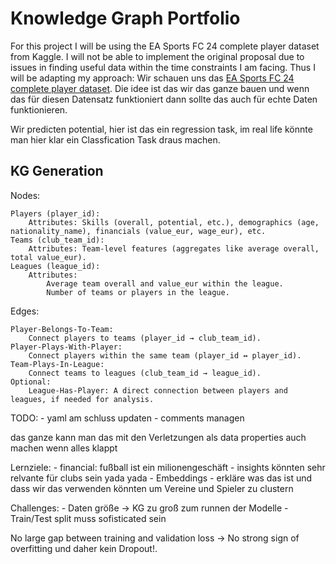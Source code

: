 # Knowledge Graph Portfolio
For this project I will be using the EA Sports FC 24 complete player dataset from Kaggle.
I will not be able to implement the original proposal due to issues in finding useful data within the time constraints 
I am facing. Thus I will be adapting my approach: Wir schauen uns das [EA Sports FC 24 complete player dataset](https://www.kaggle.com/datasets/stefanoleone992/ea-sports-fc-24-complete-player-dataset/?select=male_teams.csv). Die idee ist das wir das ganze bauen und wenn das für diesen Datensatz funktioniert dann sollte das auch für echte Daten funktionieren.


Wir predicten potential, hier ist das ein regression task, im real life könnte man hier klar ein Classfication Task draus machen.


## KG Generation
Nodes:

    Players (player_id):
        Attributes: Skills (overall, potential, etc.), demographics (age, nationality_name), financials (value_eur, wage_eur), etc.
    Teams (club_team_id):
        Attributes: Team-level features (aggregates like average overall, total value_eur).
    Leagues (league_id):
        Attributes:
            Average team overall and value_eur within the league.
            Number of teams or players in the league.

Edges:

    Player-Belongs-To-Team:
        Connect players to teams (player_id → club_team_id).
    Player-Plays-With-Player:
        Connect players within the same team (player_id ↔ player_id).
    Team-Plays-In-League:
        Connect teams to leagues (club_team_id → league_id).
    Optional:
        League-Has-Player: A direct connection between players and leagues, if needed for analysis.


TODO:
    - yaml am schluss updaten
    - comments managen


das ganze kann man das mit den Verletzungen als data properties auch machen wenn alles klappt


Lernziele:
    - financial: fußball ist ein milionengeschäft - insights könnten sehr relvante für clubs sein yada yada
    - Embeddings - erkläre was das ist und dass wir das verwenden könnten um Vereine und Spieler zu clustern 


Challenges:
    - Daten größe -> KG zu groß zum runnen der Modelle
    - Train/Test split muss sofisticated sein

No large gap between training and validation loss → No strong sign of overfitting und daher kein Dropout!.